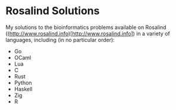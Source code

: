 # Rosalind Solutions

My solutions to the bioinformatics problems available on Rosalind 
((http://www.rosalind.info)[http://www.rosalind.info]) in a variety of 
languages, including (in no particular order):
- Go
- OCaml
- Lua
- C
- Rust
- Python
- Haskell
- Zig
- R
